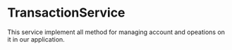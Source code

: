 # TransactionService
This service implement all method for managing account and opeations on it in our application.

